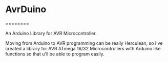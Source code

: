 <h1>AvrDuino</h1>
========

An Arduino Library for AVR Microcontroller.

Moving from Arduino to AVR programming can be really Herculean, so i've created a library for AVR ATmega 16/32 Microcontrollers with Arduino like functions so that u'll be able to program easily.
